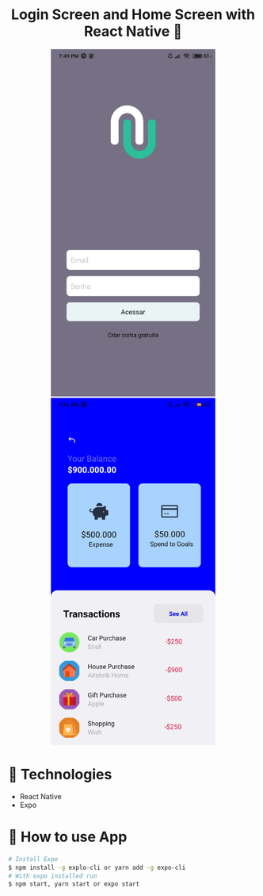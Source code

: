 <div align="center">
<h1>Login Screen  and Home Screen with React Native 📱</h1>
<img height="700" src="./src/github/print.jpg"></img>
<img height="700" src="./src/github/home-page.jpg"></img>
</div>

# 🚀 Technologies
- React Native
- Expo

# 🔧 How to use App

```bash
# Install Expo
$ npm install -g explo-cli or yarn add -g expo-cli
# With expo installed run 
$ npm start, yarn start or expo start
```